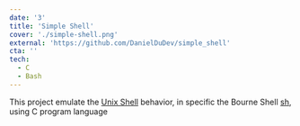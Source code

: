 ```yaml
---
date: '3'
title: 'Simple Shell'
cover: './simple-shell.png'
external: 'https://github.com/DanielDuDev/simple_shell'
cta: ''
tech:
  - C
  - Bash
---
```


This project emulate the [Unix Shell](https://en.wikipedia.org/wiki/Unix_shell) behavior, in specific the Bourne Shell [sh](<https://en.wikipedia.org/wiki/Bourne_shell#:~:text=The%20Bourne%20shell%20(%20sh%20)%20is,interpreter%20for%20computer%20operating%20systems.&text=Although%20it%20is%20used%20as,considered%20to%20produce%20structured%20programs.>), using C program language

